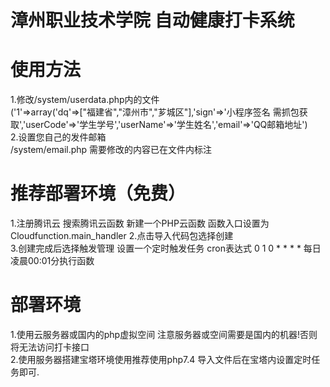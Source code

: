 # 漳州职业技术学院 自动健康打卡系统


# 使用方法
1.修改/system/userdata.php内的文件<br>
('1'=>array('dq'=>["福建省","漳州市","芗城区"],'sign'=>'小程序签名 需抓包获取','userCode'=>'学生学号','userName'=>'学生姓名','email'=>'QQ邮箱地址')<br>
2.设置您自己的发件邮箱<br>
/system/email.php 需要修改的内容已在文件内标注<br>

# 推荐部署环境（免费）
1.注册腾讯云 搜索腾讯云函数 新建一个PHP云函数 函数入口设置为Cloudfunction.main_handler
2.点击导入代码包选择创建<br>
3.创建完成后选择触发管理 设置一个定时触发任务 cron表达式	0 1 0 * * * * 每日凌晨00:01分执行函数

# 部署环境
1.使用云服务器或国内的php虚拟空间 注意服务器或空间需要是国内的机器!否则将无法访问打卡接口<br>
2.使用服务器搭建宝塔环境使用推荐使用php7.4 导入文件后在宝塔内设置定时任务即可.<br>
